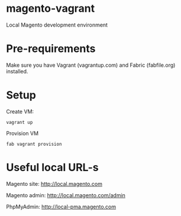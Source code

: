 # magento-vagrant
Local Magento development environment

# Pre-requirements
Make sure you have Vagrant (vagrantup.com) and Fabric (fabfile.org) installed.

# Setup
Create VM:

```vagrant up```

Provision VM

```fab vagrant provision```

# Useful local URL-s

Magento site: http://local.magento.com

Magento admin: http://local.magento.com/admin

PhpMyAdmin: http://local-pma.magento.com
